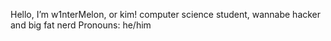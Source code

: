 Hello, I’m w1nterMelon, or kim!
computer science student, wannabe hacker and big fat nerd
Pronouns: he/him


